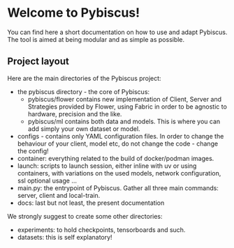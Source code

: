 # Welcome to Pybiscus!

You can find here a short documentation on how to use and adapt Pybiscus. The tool is aimed at being modular and as simple as possible.

## Project layout

Here are the main directories of the Pybiscus project:

* the pybiscus directory - the core of Pybiscus:
    * pybiscus/flower contains new implementation of Client, Server and Strategies provided by Flower, using Fabric in order to be agnostic to hardware, precision and the like.
    * pybiscus/ml contains both data and models. This is where you can add simply your own dataset or model.
* configs - contains only YAML configuration files. In order to change the behaviour of your client, model etc, do not change the code - change the config!
* container: everything related to the build of docker/podman images.
* launch: scripts to launch session, either inline with uv or using containers, with variations on the used models, network configuration, ssl optional usage ...
* main.py: the entrypoint of Pybiscus. Gather all three main commands: server, client and local-train.
* docs: last but not least, the present documentation

We strongly suggest to create some other directories:

* experiments: to hold checkpoints, tensorboards and such.
* datasets: this is self explanatory!
